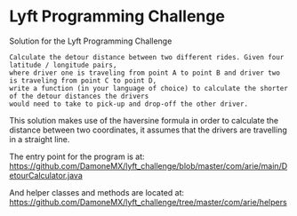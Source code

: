 Lyft Programming Challenge
==============

Solution for the Lyft Programming Challenge 

```
Calculate the detour distance between two different rides. Given four latitude / longitude pairs, 
where driver one is traveling from point A to point B and driver two is traveling from point C to point D, 
write a function (in your language of choice) to calculate the shorter of the detour distances the drivers 
would need to take to pick-up and drop-off the other driver.
```

This solution makes use of the haversine formula in order to calculate the distance between two coordinates,
it assumes that the drivers are travelling in a straight line.

The entry point for the program is at: 
https://github.com/DamoneMX/lyft_challenge/blob/master/com/arie/main/DetourCalculator.java

And helper classes and methods are located at: 
https://github.com/DamoneMX/lyft_challenge/tree/master/com/arie/helpers
